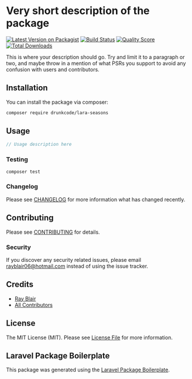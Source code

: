 # Very short description of the package

[![Latest Version on Packagist](https://img.shields.io/packagist/v/drunkcode/lara-seasons.svg?style=flat-square)](https://packagist.org/packages/drunkcode/lara-seasons)
[![Build Status](https://img.shields.io/travis/drunkcode/lara-seasons/master.svg?style=flat-square)](https://travis-ci.org/drunkcode/lara-seasons)
[![Quality Score](https://img.shields.io/scrutinizer/g/drunkcode/lara-seasons.svg?style=flat-square)](https://scrutinizer-ci.com/g/drunkcode/lara-seasons)
[![Total Downloads](https://img.shields.io/packagist/dt/drunkcode/lara-seasons.svg?style=flat-square)](https://packagist.org/packages/drunkcode/lara-seasons)

This is where your description should go. Try and limit it to a paragraph or two, and maybe throw in a mention of what PSRs you support to avoid any confusion with users and contributors.

## Installation

You can install the package via composer:

```bash
composer require drunkcode/lara-seasons
```

## Usage

``` php
// Usage description here
```

### Testing

``` bash
composer test
```

### Changelog

Please see [CHANGELOG](CHANGELOG.md) for more information what has changed recently.

## Contributing

Please see [CONTRIBUTING](CONTRIBUTING.md) for details.

### Security

If you discover any security related issues, please email rayblair06@hotmail.com instead of using the issue tracker.

## Credits

- [Ray Blair](https://github.com/drunkcode)
- [All Contributors](../../contributors)

## License

The MIT License (MIT). Please see [License File](LICENSE.md) for more information.

## Laravel Package Boilerplate

This package was generated using the [Laravel Package Boilerplate](https://laravelpackageboilerplate.com).